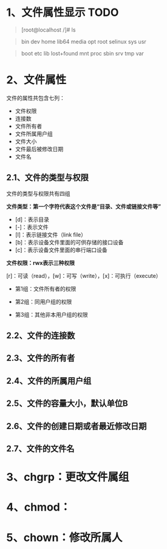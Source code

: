 
# 1、文件属性显示 TODO


> [root@localhost /]# ls

> bin   dev  home  lib64       media  opt   root  selinux  sys  usr

> boot  etc  lib   lost+found  mnt    proc  sbin  srv      tmp  var 


# 2、文件属性

文件的属性共包含七列：

- 文件权限
- 连接数
- 文件所有者
- 文件所属用户组
- 文件大小
- 文件最后被修改日期
- 文件名

## 2.1、文件的类型与权限

文件的类型与权限共有四组

**文件类型：第一个字符代表这个文件是“目录、文件或链接文件等”**

- [d]：表示目录
- [-]：表示文件
- [l]：表示链接文件（link file）
- [b]：表示设备文件里面的可供存储的接口设备
- [c]：表示设备文件里面的串行端口设备


**文件权限：rwx表示三种权限**

[r]：可读（read），[w]：可写（write），[x]：可执行（execute）

- 第1组：文件所有者的权限

- 第2组：同用户组的权限

- 第3组：其他非本用户组的权限

## 2.2、文件的连接数

## 2.3、文件的所有者

## 2.4、文件的所属用户组

## 2.5、文件的容量大小，默认单位B

## 2.6、文件的创建日期或者最近修改日期

## 2.7、文件的文件名


# 3、chgrp：更改文件属组


# 4、chmod：


# 5、chown：修改所属人


